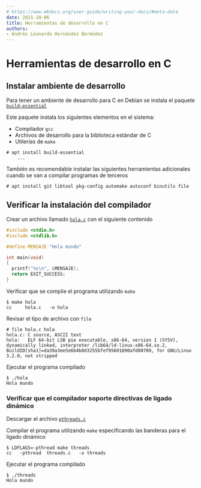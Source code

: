 ```yaml
---
# https://www.mkdocs.org/user-guide/writing-your-docs/#meta-data
date: 2021-10-06
title: Herramientas de desarrollo en C
authors:
- Andrés Leonardo Hernández Bermúdez
---
```


# Herramientas de desarrollo en C

## Instalar ambiente de desarrollo

Para tener un ambiente de desarrollo para C en Debian se instala el paquete [`build-essential`][paquete-build-essential]

Este paquete instala los siguientes elementos en el sistema:

- Compilador `gcc`
- Archivos de desarrollo para la biblioteca estándar de C
- Utilerías de `make`

```shell
# apt install build-essential
	...
```

También es recomendable instalar las siguientes herramientas adicionales cuando se van a compilar programas de terceros

```shell
# apt install git libtool pkg-config automake autoconf binutils file
```

## Verificar la instalación del compilador

Crear un archivo llamado [`hola.c`](files/hola.c) con el siguiente contenido

```c
#include <stdio.h>
#include <stdlib.h>

#define MENSAJE "Hola mundo"

int main(void)
{
  printf("%s\n", &MENSAJE);
  return EXIT_SUCCESS;
}
```

Verificar que se compile el programa utilizando `make`

```shell
$ make hola
cc     hola.c   -o hola
```

Revisar el tipo de archivo con `file`

```shell
# file hola.c hola
hola.c: C source, ASCII text
hola:   ELF 64-bit LSB pie executable, x86-64, version 1 (SYSV), dynamically linked, interpreter /lib64/ld-linux-x86-64.so.2, BuildID[sha1]=da39a3ee5e6b4b0d3255bfef95601890afd80709, for GNU/Linux 3.2.0, not stripped
```

Ejecutar el programa compilado

```shell
$ ./hola 
Hola mundo
```

### Verificar que el compilador soporte directivas de ligado dinámico

Descargar el archivo [`pthreads.c`](files/pthreads.c)

Compilar el programa utilizando `make` especificando las banderas para el ligado dinámico

```shell
$ LDFLAGS=-pthread make threads
cc   -pthread  threads.c   -o threads
```

Ejecutar el programa compilado

```shell
$ ./threads 
Hola mundo
```

[paquete-build-essential]: https://packages.debian.org/bullseye/build-essential
